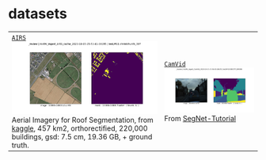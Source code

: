 # datasets

|   |   |
| --- | --- |
| [`AIRS`](./ingest/AIRS) [![image](../../assets/christchurch_397.png)](./ingest/AIRS) Aerial Imagery for Roof Segmentation, from [kaggle](https://www.kaggle.com/datasets/atilol/aerialimageryforroofsegmentation), 457 km2, orthorectified, 220,000 buildings, gsd: 7.5 cm, 19.36 GB, + ground truth. | [`CamVid`](./ingest/CamVid) [![image](../../assets/0001TP_009390.png)](./ingest/CamVid) From [SegNet-Tutorial](https://github.com/alexgkendall/SegNet-Tutorial) |

